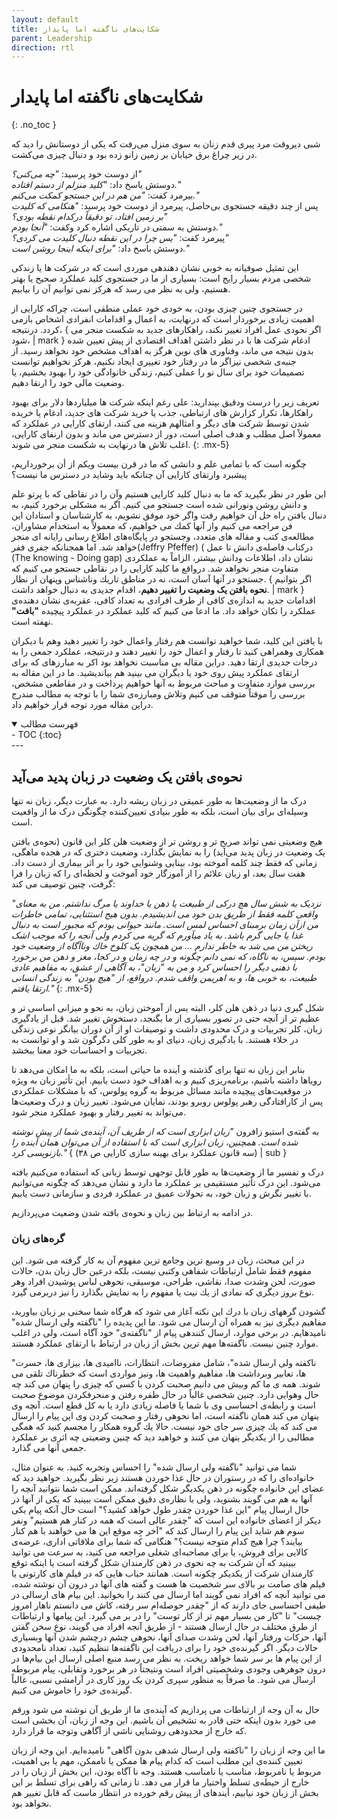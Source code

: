 ```yaml
---
layout: default
title: شکایت‌های ناگفته اما پایدار
parent: Leadership
direction: rtl
---
```


# شکایت‌های ناگفته اما پایدار
{: .no_toc }


شبى ديروقت مرد پيرى قدم زنان به سوى منزل مى‌رفت كه يكى از دوستانش را ديد كه در زير چراغ برق خيابان بر زمين زانو زده بود و دنبال چيزى مى‌كشت.

از دوست خود پرسيد: *"چه مى‌كنى؟"*  
دوستش ياسخ داد: *"كليد منزلم از دستم افتاده."*  
بيرمرد كفت: *"من هم در اين جستجو كمكت مى‌كنم."*  
پس از چند دقيقه جستجوى بى‌حاصل، پيرمرد از دوست خود پرسيد: *"هنكامى كه كليدت بر زمين افتاد، تو دقيقاً دركدام نقطه بودى؟"*  
دوستش به سمتى در تاريكى اشاره كرد وكفت: *"آنجا بودم."*  
پيرمرد كفت: *"يس چرا در اين نقطه دنبال كليدت مى كردى؟"*  
دوستش باسخ داد: *"براى اينكه اينجا روشن است."*

اين تمثيل صوفيانه به خوبى نشان دهندهى موردى است كه در شركت ها يا زندكى شخصى مردم بسيار رايج است: بسيارى از ما در جستجوى كليد عملكرد صحيح يا بهتر هستيم، ولى به نظر مى رسد كه هركز نمى توانيم آن را بيابيم.

در جستجوى چنين چيزى بودن، به خودى خود عملى منطقى است، چراكه كارايى از اهميت زيادى برخوردار است كه درنهايت، به اعمال و اقدامات انفرادى اشخاص بازمى كردد. درنتيجه، { اگر نحودى عمل افراد تغيير نكند، راهكارهاى جديد به شكست منجر مى شود، | mark } ادغام شركت ها با در نظر داشتن اهداف اقتصادى از پيش تعيين شده بدون نتيجه مى ماند، وفناورى هاى نوين هرگز به اهداف مشخص خود نخواهد رسيد. از جنبه‌ى شخصى نيزاگر ما در رفتار خود تغييرى ايجاد نكنيم، هركز نخواهيم توانست تصميمات خود براى سال نو را عملى كنيم، زندگى خانوادگى خود را بهبود بخشيم، يا وضعيت مالى خود را ارنقا دهيم.

تعريف زير را درست ودقيق بپنداريد: على رغم اينكه شركت ها ميلياردها دلار براى بهبود راهكارها، تكرار كزارش هاى ارتباطى، جذب يا خريد شركت هاى جديد، ادغام يا خريده شدن توسط شركت هاى ديگر و امثالهم هزينه مى كنند، ارتقاى كارايى در عملكرد كه معمولاً اصل مطلب و هدف اصلى است، دور از دسترس مى ماند و بدون ارنفاى كارايى، اغلب تلاش ها درنهايت به شكست منجر مى شوند.
{: .mx-5}

چگونه است كه با تمامى علم و دانشى كه ما در قرن بيست ويكم از أن برخورداريم، پيشبرد وارتقاى كارايى آن چنانكه بايد وشايد در دسترس ما نيست؟

اين طور در نظر بگيريد كه ما به دنبال كليد كارايى هستيم وآن را در نقاطى كه با پرتو علم و دانش روشن ونورانى شده است جستجو مى كنيم.  اگر به مشكلى برخورد كنيم، به دنبال يافتن راه حل آن خواهيم رفت واگر خود موفق نشويم، به كارشناسان و استادان اين فن مراجعه مى كنيم واز آنها كمك مى خواهيم، كه معمولاً به استخدام مشاوران، مطالعه‌ى كتب و مقاله هاى متعدد، وجستجو در پايگاه‌هاى اطلاع رسانى رايانه اى منجر خواهد شد. اما همجنانكه جفرى ففر(Jeffry Pfeffer) ( دركتاب فاصله‌ى دانش تا عمل (The knowing - Doing gap) نشان داد، اطلاعات ودانش بيشتر، الزاماً به عملكردى متفاوت منجر نخواهد شد. درواقع ما كليد كارايى را در نقاطى جستجو مى كنيم كه جستجو در آنها آسان است، نه در مناطق تاريك وناشناس وپنهان از نظار. { اگر بتوانیم **نحوه بافتن یک وضعیت را تغییر دهیم**، اقدام جدیدی به دنبال خواهد داشت. | mark } اقدامات جديد به اندازه‌ى كافى از طرف افرادى به تعداد كافى، عقربه‌ى نشان دهنده‌ى عملكرد را تكان خواهد داد. ما ادعا می کنیم که کلید عملکرد در عملکرد پیچیده **"بافت"** نهفته است.

با يافتن اين كليد، شما خواهيد توانست هم رفتار واعمال خود را تغيير دهيد وهم با ديكران همكارى وهمراهى كنيد تا رفتار و اعمال خود را تغيير دهند و درنتيجه، عملكرد جمعى را به درجات جديدى ارتقا دهيد. دراين مقاله بى مناسبت نخواهد بود اكر به مبارزهاى كه براى ارتقاى عملكرد پيش روى خود يا ديگران مى بينيد هم بيانديشيد. ما در اين مقاله به بررسى موارد متفاوت و مباحث مربوط به آنها خواهيم پرداخت و در مقاطعى مشخص، بررسى را موقتاً متوقف مى كنيم وتلاش ومبارزه‌ى شما را با توجه به مطالب مندرج دراين مقاله مورد توجه قرار خواهيم داد.


<details open markdown="block">
  <summary>فهرست مطالب</summary>
  - TOC
  {:toc}
</details>
---

## نحوه‌ی بافتن یک وضعیت در زبان پدید می‌آید
درک ما از وضعیت‌ها به طور عمیقی در زبان ریشه دارد. به عبارت دیگر، زبان نه تنها وسیله‌ای برای بیان است، بلکه به طور بنیادی تعیین‌کننده چگونگی درک ما از واقعیت است.

هيج وضعيتى نمى تواند صريح تر و روشن تر از وضعيت هلن كلر اين قانون (نحوه‌ی بافتن یک وضعیت در زبان پدید می‌آید) را به نمايش بگذارد، وضعيت دخترى كه در
هجده ماهگى، زمانى كه فقط چند كلمه آموخته بود، بينايى وشنوايى خود را بر اثر بيمارى از دست داد. هفت سال بعد، او زبان علائم را از آموزگار خود آموخت و لحظه‌اى را كه زبان را فرا گرفت، چنين توصيف مى كند:

_"نزدیک به شش سال هچ دركى از طبيعت يا ذهن يا خداوند يا مرگ نداشتم. من به معناى واقعى كلمه فقط از طريق بدن خود مى انديشيدم. بدون هيج استثنايى، تمامى خاطرات من ازآن زمان برمبناى احساس لمس است. مانند حيوانى بودم كه مجبور است به دنبال غذا يا جايى گرم باشد. به ياد میآورم كه گريه مى كردم ولى آنجه را که موجب اشک ريختن من مى شد به خاطر ندارم ... من همچون یک كلوخ خاك وناآگاه از وضعيت خود بودم. سېس، به ناگاه، كه نمى دانم چگونه و در چه زمان و در كجا، مغز و ذهن من برخورد با ذهنى ديگر را احساس كرد و من به "زبان"، به آگاهى از عشق، به مفاهيم عادى طبيعت، به خوبى ها، و به اهريمن واقف شدم. درواقع، از "هيچ بودن" به زندگى انسانى ارتقا يافتم."_
{: .mx-5}

شكل گيرى دنيا در ذهن هلن كلر، البته يس از آموختن زبان، به نحو و ميزانى اساسى تر و عظيم تر از آنچه حتى در تصور بسيارى از ما بگنجد، دستخوش تغيير شد. قبل از یادگیری زبان، کلر تجربیات و درک محدودی داشت و توصیفات او از آن دوران بیانگر نوعی زندگی در خلاء هستند. با یادگیری زبان، دنیای او به طور کلی دگرگون شد و او توانست به تجربیات و احساسات خود معنا ببخشد.

بنابر این زبان نه تنها برای گذشته و آینده ما حیاتی است، بلکه به ما امکان می‌دهد تا رویاها داشته باشیم، برنامه‌ریزی کنیم و به اهداف خود دست یابیم. این تأثیر زبان به ویژه در موقعیت‌های پیچیده مانند مسائل مربوط به گروه پولوس، که با مشکلات عملکردی پس از کارافتادگی رهبر پولوس روبرو بودند، نمایان می‌شود. تغییر زبان و درک وضعیت‌ها می‌تواند به تغییر رفتار و بهبود عملکرد منجر شود.

به گفته‌ی استیو زافرون _"زبان ابزاری است که از طریف آن، آینده‌ی شما از پیش نوشته شده است. همچنین، زبان ابزاری است که با استفاده از آن می‌توان همان آینده را بازنویسی کرد."_ { (سه قانون عملکرد برای بهینه سازی کارایی ص ۳۸) | sub }

درک و تفسیر ما از وضعیت‌ها به طور قابل توجهی توسط زبانی که استفاده می‌کنیم بافته می‌شود. این درک تأثیر مستقیمی بر عملکرد ما دارد و نشان می‌دهد که چگونه می‌توانیم با تغییر نگرش و زبان خود، به تحولات عمیق در عملکرد فردی و سازمانی دست یابیم.

در ادامه به ارتباط بین زبان و نحوه‌ی بافته شدن وضعیت می‌پردازیم.

### گره‌های زبان
در اين مبحث، زبان در وسيع ترين وجامع ترين مفهوم آن به كار گرفته مى شود. اين مفهوم فقط شامل ارتباطات شفاهى وكتبى نيست، بلكه درعين حال زبان بدن، حالات صورت، لحن وشدت صدا، نقاشى، طراحى، موسيقى، نحوهى لباس پوشيدن افراد وهر نوع بروز ديگرى كه نمادى از يك نيت يا مفهوم را به نمايش بگذارد را نيز دربرمى گيرد.

گشودن گرههاى زبان با درك اين نكته آغاز مى شود كه هرگاه شما سخنى بر زبان بياوريد، مفاهيم ديگرى نيز به همراه آن ارسال مى شود. ما اين پديده را "ناگفته ولى ارسال شده" ناميدهايم. در برخى موارد، ارسال كنندهى پيام از "ناگفته‌ى" خود آگاه است، ولى در اغلب موارد چنين نيست. ناگفته‌ها مهم ترين بخش از زبان در ارتباط با ارتقاى عملكرد
هستند.

"ناكفته ولى ارسال شده"، شامل مفروضات، انتظارات، نااميدى ها، بيزارى ها، حسرت ها، تعابير وبرداشت ها، مفاهيم واهميت ها، ونيز مواردى است كه خطرناك تلقى مى شوند. همه ى ما كم وبيش مى دانيم صحبت كردن با كسى كه چيزى را پنهان مى كند چه حال وهوايى دارد. چنين شخصى غالباً در حال طفره رفتن و منحرفكردن موضوع صحبت است و رابطه‌ى احساسى وى با شما يا فاصله زيادى دارد يا به كل قطع است. آنچه وى ينهان مى كند همان ناگفته است، اما نحوهى رفتار و صحبت كردن وى اين پيام را ارسال مى كند كه يك چيزى سر جاى خود نيست. حالا يك گروه همكار را مجسم كنيد كه همگى مطالبى را از يكديگر ينهان مى كنند و خواهيد ديد كه چنين وضعيتى چه اثرى بر عملكرد جمعى آنها مى گذارد.

شما مى توانيد "ناگفته ولى ارسال شده" را احساس وتجربه كنيد. به عنوان مثال، خانواده‌اى را كه در رستوران در حال غذا خوردن هستند زير نظر بگيريد. خواهيد ديد كه عضاى اين خانواده چگونه در ذهن يكديگر شكل گرفته‌اند. ممكن است شما نتوانيد آنچه را آنها به هم مى گويند بشنويد، ولى با نظاره‌ى دقيق ممكن است ببينيد كه يكى از آنها در حال ارسال پيام "اين غذا خوردن چقدر طول خواهد كشيد؟" است حال آنكه پيام يكى ديكر از اعضاى خانواده اين است كه "چقدر عالى است كه همه در كنار هم هستيم" ونفر سوم هم شايد اين پيام را ارسال كند كه "آخر جِه موقع اين ها مى خواهند با هم كنار بيايند؟ چرا هيج كدام متوجه نيست؟" هنگامى كه شما براى ملاقاتى ادارى، عرضه‌ى كالايى براى فروش، يا براى مصاحبه‌‌اى شغلى مراجعه مى كنيد، به سرعت مى توانيد ببينيد كه آن شركت به چه نحوى در ذهن كارمندان شكل گرفته است يا اينكه توقع كارمندان شركت از يكديكر چكونه است. همانند حباب هايى كه در فيلم هاى كارتونى يا فيلم هاى صامت بر بالاى سر شخصيت ها هست و گفته هاى آنها در درون آن نوشته شده، مى توانيد آنچه كه افراد نمى گويند اما ارسال مى كنند را بخوانيد. اين بيام هاى ارسالى در طيفى احساسى جاى دارند كه از "چقدر حوصله‌ام سر رفته، كاش مى دانستم ناهار امروز چبست" تا "كار من بسيار مهم تر از كار توست" را در بر مى گيرد. اين پيامها و ارتباطات از طرق مختلف در حال ارسال هستند - از طريق آنجه افراد مى گويند، نوع سخن گفتن آنها، حركات ورفتار آنها، لحن وشدت صداى آنها، نحوهى چشم درچشم شدن آنها وبسيارى حالات ديگر. اگر گيرنده‌ى خود را براى دريافت اين ناگفته‌ها تنظيم كنيد، تعداد نامحدودى از اين پيام ها بر سر شما خواهد ريخت. به نظر مى رسد منبع اصلى ارسال اين بيام‌ها در درون جوهرهى وجودى وشخصيتى افراد است ونتيجتاً در هر برخورد وتقابلى، پيام مربوطه ارسال مى شود. ما صرفاً به منظور سپرى كردن يک روز كارى در آرامشى نسبى، غالباً گيرنده‌ى خود را خاموش مى كنيم.

حال به آن وجه از ارتباطات مى پردازيم كه آينده‌ى ما از طريق آن نوشته مى شود ورقم مى خورد بدون اينكه حتى قادر به تشخيص آن باشيم. اين وجه از زبان، آن بخشى است كه خارج از محدودهى روشنايي ناشى از آگاهی وتوجه ما قرار دارد.

ما اين وجه از زبان را "ناكفته ولى ارسال شدهى بدون آگاهی" ناميده‌ایم. اين وجه از زبان تعيين كننده‌ى اين مطلب است كه كدام پيام ها ممكن يا ناممكن، مهم يا بى اهميت، مربوط يا نامربوط، مناسب يا نامناسب هستند. وجه نا آگاه بودن، اين بخش از زبان را در خارج از حيطه‌ى تسلط واختيار ما قرار مى دهد. تا زمانى كه راهى براى تسلط بر اين بخش از زبان خود نيابيم، أيندهاى از پیش رقم خورده در انتظار ماست كه قابل تغيير هم نخواهد بود.
